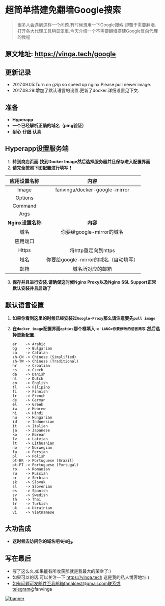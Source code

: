 # 超简单搭建免翻墙Google搜索

> 很多人会遇到这样一个问题.有时候想用一下Google搜索.却苦于需要翻墙.打开各大代理工具稍显笨重.今天介绍一个不需要翻墙搭建Google反向代理的教程

## 原文地址: https://vinga.tech/google

## 更新记录

* 2017.09.05:Turn on gzip so speed up nginx.Please pull newer image.
* 2017.08.29:增加了默认语言的设置.更新了docker.详细设置见下文.

## 准备

* **Hyperapp**
* **一个已经解析正确的域名（ping验证）**
* **耐心.仔细.认真**


## Hyperapp设置服务端

1. **转到商店页面.找到Docker Image然后选择服务器并且保存进入配置界面**
2. **请完全按照下图配置进行填写！**

|    应用设置名称     |              内容               |
| :-----------: | :---------------------------: |
|     Image     | fanvinga/docker-google-mirror |
|    Options    |                               |
|    Command    |                               |
|     Args      |                               |
| **Nginx设置名称** |            **内容**             |
|      域名       |      你要给google-mirror的域名      |
|     应用端口      |                               |
|     Https     |        将http重定向到https         |
|      域名       |   你要给google-mirror的域名（自动填写）   |
|      邮箱       |           域名所对应的邮箱            |


3. **保存并且进行安装.请确保这时候Nginx Proxy以及Nginx SSL Support正常默认安装并且启动了**


## 默认语言设置

1. **如果你看到这里的时候已经安装过`Google-Proxy`那么请注意要先`pull image`**

2. **在`docker image`配置界面`optios`那个框填入`-e LANG=你要修改的语言简写`.然后选择更新配置.**

   ```
   ar    -> Arabic
   bg    -> Bulgarian
   ca    -> Catalan
   zh-CN -> Chinese (Simplified)
   zh-TW -> Chinese (Traditional)
   hr    -> Croatian
   cs    -> Czech
   da    -> Danish
   nl    -> Dutch
   en    -> English
   tl    -> Filipino
   fi    -> Finnish
   fr    -> French
   de    -> German
   el    -> Greek
   iw    -> Hebrew
   hi    -> Hindi
   hu    -> Hungarian
   id    -> Indonesian
   it    -> Italian
   ja    -> Japanese
   ko    -> Korean
   lv    -> Latvian
   lt    -> Lithuanian
   no    -> Norwegian
   fa    -> Persian
   pl    -> Polish
   pt-BR -> Portuguese (Brazil)
   pt-PT -> Portuguese (Portugal)
   ro    -> Romanian
   ru    -> Russian
   sr    -> Serbian
   sk    -> Slovak
   sl    -> Slovenian
   es    -> Spanish
   sv    -> Swedish
   th    -> Thai
   tr    -> Turkish
   uk    -> Ukrainian
   vi    -> Vietnamese
   ```

## 大功告成

* **这时候去访问你的域名吧٩(˃̶͈̀௰˂̶͈́)و**

## 写在最后

* 写了这么久.如果能有所收获那就是我最大的荣幸了:)
* 如果可以的话.可以关注一下 https://vinga.tech 这是我的私人博客地址:)
* 如有问题可发邮件至我邮箱fanalcest@gmail.com联系或telegram@fanvinga

<a href="https://vinga.tech"><img src="https://d.unlimit.fun/design/banner.png" alt="banner" target="_blank"></a>

